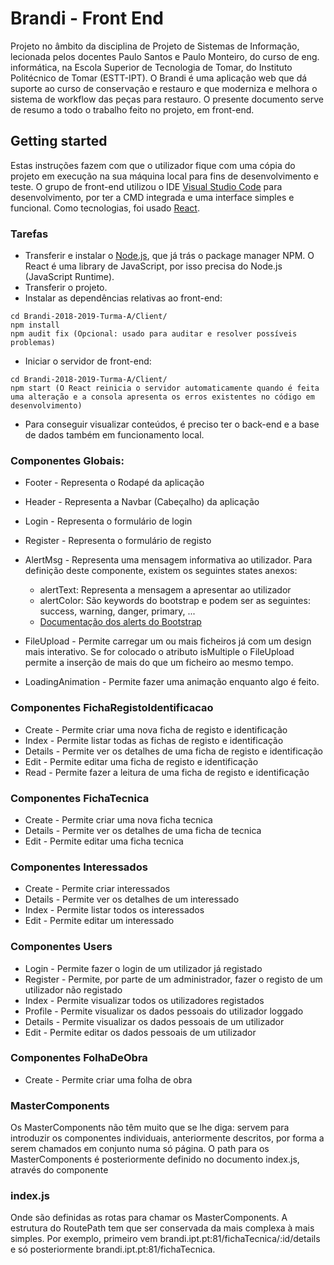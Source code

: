 # Brandi - Front End
Projeto no âmbito da disciplina de Projeto de Sistemas de Informação, lecionada pelos docentes Paulo Santos e Paulo Monteiro, do curso de eng. informática, na Escola Superior de Tecnologia de Tomar, do Instituto Politécnico de Tomar (ESTT-IPT).
O Brandi é uma aplicação web que dá suporte ao curso de conservação e restauro e que moderniza e melhora o sistema de workflow das peças para restauro.
O presente documento serve de resumo a todo o trabalho feito no projeto, em front-end.

## Getting started 
Estas instruções fazem com que o utilizador fique com uma cópia do projeto em execução na sua máquina local para fins de desenvolvimento e teste.
O grupo de front-end utilizou o IDE [Visual Studio Code](https://code.visualstudio.com/) para desenvolvimento, por ter a CMD integrada e uma interface simples e funcional.
Como tecnologias, foi usado [React](https://reactjs.org/).

### Tarefas
- Transferir e instalar o [Node.js](https://nodejs.org/en/), que já trás o package manager NPM. O React é uma library de JavaScript, por isso precisa do Node.js (JavaScript Runtime).
- Transferir o projeto. 
- Instalar as dependências relativas ao front-end:
``` 
cd Brandi-2018-2019-Turma-A/Client/
npm install
npm audit fix (Opcional: usado para auditar e resolver possíveis problemas)
```
- Iniciar o servidor de front-end:
```
cd Brandi-2018-2019-Turma-A/Client/
npm start (O React reinicia o servidor automaticamente quando é feita uma alteração e a consola apresenta os erros existentes no código em desenvolvimento)
```
- Para conseguir visualizar conteúdos, é preciso ter o back-end e a base de dados também em funcionamento local.

### Componentes Globais:
* Footer - Representa o Rodapé da aplicação
  
* Header - Representa a Navbar (Cabeçalho) da aplicação
  
* Login - Representa o formulário de login
  
* Register - Representa o formulário de registo
  
* AlertMsg - Representa uma mensagem informativa ao utilizador. Para definição deste componente, existem os seguintes states anexos:
  - alertText: Representa a mensagem a apresentar ao utilizador
  - alertColor: São keywords do bootstrap e podem ser as seguintes: success, warning, danger, primary, ...     
  - [Documentação dos alerts do Bootstrap](https://getbootstrap.com/docs/4.3/components/alerts/)
  
* FileUpload - Permite carregar um ou mais ficheiros já com um design mais interativo. Se for colocado o atributo isMultiple o FileUpload permite a inserção de mais do que um ficheiro ao mesmo tempo.
  
* LoadingAnimation - Permite fazer uma animação enquanto algo é feito.

### Componentes FichaRegistoIdentificacao
* Create - Permite criar uma nova ficha de registo e identificação
* Index - Permite listar todas as fichas de registo e identificação
* Details - Permite ver os detalhes de uma ficha de registo e identificação
* Edit - Permite editar uma ficha de registo e identificação
* Read - Permite fazer a leitura de uma ficha de registo e identificação
  
### Componentes FichaTecnica
* Create - Permite criar uma nova ficha tecnica
* Details - Permite ver os detalhes de uma ficha de tecnica
* Edit - Permite editar uma ficha tecnica

### Componentes Interessados
* Create - Permite criar interessados
* Details - Permite ver os detalhes de um interessado
* Index - Permite listar todos os interessados
* Edit - Permite editar um interessado
  
### Componentes Users
* Login - Permite fazer o login de um utilizador já registado
* Register - Permite, por parte de um administrador, fazer o registo de um utilizador não registado
* Index - Permite visualizar todos os utilizadores registados
* Profile - Permite visualizar os dados pessoais do utilizador loggado
* Details - Permite visualizar os dados pessoais de um utilizador
* Edit - Permite editar os dados pessoais de um utilizador

### Componentes FolhaDeObra
* Create - Permite criar uma folha de obra
  
### MasterComponents
Os MasterComponents não têm muito que se lhe diga: servem para introduzir os componentes individuais, anteriormente descritos, por forma a serem chamados em conjunto numa só página. O path para os MasterComponents é posteriormente definido no documento index.js, através do componente <BrowserRouter>
  
### index.js
Onde são definidas as rotas para chamar os MasterComponents. A estrutura do RoutePath tem que ser conservada da mais complexa à mais simples. Por exemplo, primeiro vem brandi.ipt.pt:81/fichaTecnica/:id/details e só posteriormente brandi.ipt.pt:81/fichaTecnica. 
